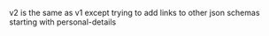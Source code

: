 v2 is the same as v1 except trying to add links to other json schemas starting with personal-details
